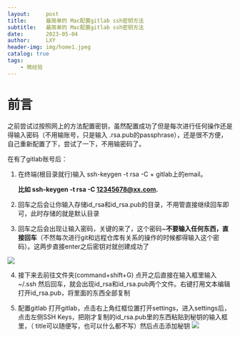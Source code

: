 ```yaml
---
layout:     post
title:      最简单的 Mac配置gitlab ssh密钥方法
subtitle:   最简单的 Mac配置gitlab ssh密钥方法
date:       2023-05-04
author:     LXY
header-img: img/home1.jpeg
catalog: true
tags:
    - 微经验
---
```



# 前言

之前尝试过按照网上的方法配置密钥，虽然配置成功了但是每次进行任何操作还是得输入密码（不用输账号，只是输入 .rsa.pub的passphrase），还是很不方便，自己重新配置了下，尝试了一下，不用输密码了。


在有了gitlab账号后：

1. 在终端(根目录就行)输入 ssh-keygen -t rsa -C  + gitlab上的email。
 
	**比如 ssh-keygen -t rsa -C 12345678@xx.com.**
			
2. 回车之后会让你输入存储id_rsa和id_rsa.pub的目录，不用管直接继续回车即可，此时存储的就是默认目录
 
3. 回车之后会出现让输入密码，关键的来了，这个密码~**不要输入任何东西，直接回车**（不然每次进行git和远程仓库有关系的操作的时候都得输入这个密码）。这两步直接enter之后密钥对就创建成功了

 ![](https://p.ipic.vip/3r9gej.png)
 
 
4. 接下来去前往文件夹(command+shift+G)
点开之后直接在输入框里输入 ~/.ssh 然后回车，就会出现id_rsa和id_rsa.pub两个文件。右键打用文本编辑打开id_rsa.pub，将里面的东西全部复制

5. 配置gitlab
打开gitlab，点击右上角红框位置打开settings，进入settings后，点击左侧SSH Keys，把刚才复制的id_rsa.pub里的东西粘贴到秘钥的输入框里，（ title可以随便写，也可以什么都不写）然后点击添加秘钥
![](https://p.ipic.vip/72zzr9.png)
 
